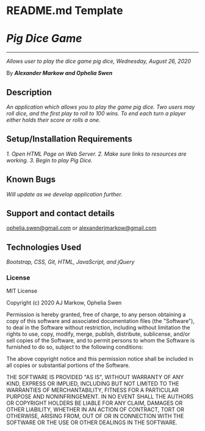 # README.md Template

# _Pig Dice Game_

---

_Allows user to play the dice game pig dice, Wednesday, August 26, 2020_

By **_Alexander Markow and Ophelia Swen_**

## Description

_An application which allows you to play the game pig dice. Two users may roll dice, and the first play to roll to 100 wins. To end each turn a player either holds their score or rolls a one._

## Setup/Installation Requirements

_1. Open HTML Page on Web Server. 2. Make sure links to resources are working. 3. Begin to play Pig Dice._

## Known Bugs

_Will update as we develop application further._

## Support and contact details

ophelia.swen@gmail.com or alexanderjmarkow@gmail.com

## Technologies Used

_Bootstrap, CSS, Git, HTML, JavaScript, and jQuery_

### License

MIT License

Copyright (c) 2020 AJ Markow, Ophelia Swen

Permission is hereby granted, free of charge, to any person obtaining a copy
of this software and associated documentation files (the "Software"), to deal
in the Software without restriction, including without limitation the rights
to use, copy, modify, merge, publish, distribute, sublicense, and/or sell
copies of the Software, and to permit persons to whom the Software is
furnished to do so, subject to the following conditions:

The above copyright notice and this permission notice shall be included in all
copies or substantial portions of the Software.

THE SOFTWARE IS PROVIDED "AS IS", WITHOUT WARRANTY OF ANY KIND, EXPRESS OR
IMPLIED, INCLUDING BUT NOT LIMITED TO THE WARRANTIES OF MERCHANTABILITY,
FITNESS FOR A PARTICULAR PURPOSE AND NONINFRINGEMENT. IN NO EVENT SHALL THE
AUTHORS OR COPYRIGHT HOLDERS BE LIABLE FOR ANY CLAIM, DAMAGES OR OTHER
LIABILITY, WHETHER IN AN ACTION OF CONTRACT, TORT OR OTHERWISE, ARISING FROM,
OUT OF OR IN CONNECTION WITH THE SOFTWARE OR THE USE OR OTHER DEALINGS IN THE
SOFTWARE.
